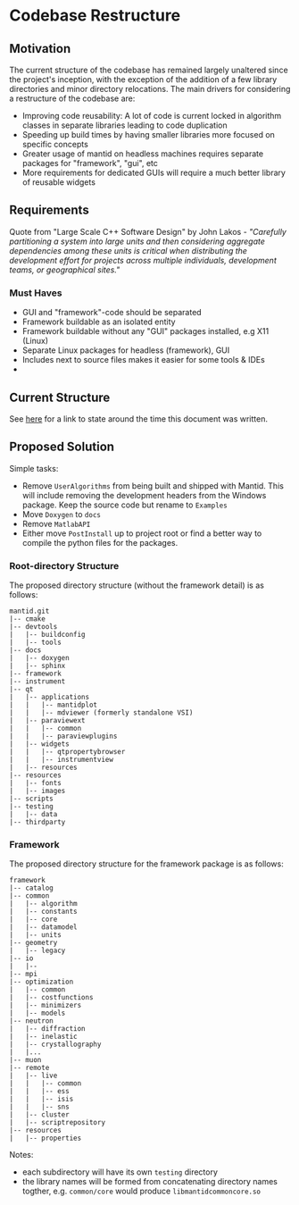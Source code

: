 # Codebase Restructure #

## Motivation ##

The current structure of the codebase has remained largely unaltered since the project's inception, with the exception of the addition of a few library directories and minor directory relocations. The main drivers for considering a restructure of the codebase are:

- Improving code reusability: A lot of code is current locked in algorithm classes in separate libraries leading to code duplication
- Speeding up build times by having smaller libraries more focused on specific concepts
- Greater usage of mantid on headless machines requires separate packages for "framework", "gui", etc
- More requirements for dedicated GUIs will require a much better library of reusable widgets

## Requirements ##

Quote from "Large Scale C++ Software Design" by John Lakos - *"Carefully partitioning a system into large units and then considering aggregate dependencies among these units is critical when distributing the development effort for projects across multiple individuals, development teams, or geographical sites."*

### Must Haves ###

- GUI and "framework"-code should be separated
- Framework buildable as an isolated entity
- Framework buildable without any "GUI" packages installed, e.g X11 (Linux)
- Separate Linux packages for headless (framework), GUI
- Includes next to source files makes it easier for some tools & IDEs
-

## Current Structure ##

See [here](https://github.com/mantidproject/mantid/tree/69588f49e31434895c656e097d41bbaf99c87dce) for a link to state around the time this document was written.

## Proposed Solution ##

Simple tasks:

- Remove `UserAlgorithms` from being built and shipped with Mantid. This will include removing the development headers from the Windows package. Keep the source code but rename to `Examples`
- Move `Doxygen` to `docs`
- Remove `MatlabAPI`
- Either move `PostInstall` up to project root or find a better way to compile the python files for the packages.

### Root-directory Structure ###

The proposed directory structure (without the framework detail) is as follows:

	mantid.git
	|-- cmake
	|-- devtools
	|   |-- buildconfig
	|   |-- tools
	|-- docs
	|   |-- doxygen
	|   |-- sphinx
	|-- framework
	|-- instrument
	|-- qt
	|   |-- applications
	|   |   |-- mantidplot
	|   |   |-- mdviewer (formerly standalone VSI)
	|   |-- paraviewext
	|   |   |-- common
	|   |   |-- paraviewplugins
	|   |-- widgets
	|	|   |-- qtpropertybrowser
	|   |   |-- instrumentview
	|   |-- resources
	|-- resources
	|   |-- fonts
	|   |-- images
	|-- scripts
	|-- testing
	|   |-- data
	|-- thirdparty

### Framework ###

The proposed directory structure for the framework package is as follows:

	framework
	|-- catalog
	|-- common
	|   |-- algorithm
	|   |-- constants
	|   |-- core
	|   |-- datamodel
	|   |-- units
	|-- geometry
	|   |-- legacy
	|-- io
	|   |--
	|-- mpi
	|-- optimization
	|   |-- common
	|   |-- costfunctions
	|   |-- minimizers
	|   |-- models
	|-- neutron
	|   |-- diffraction
	|   |-- inelastic
	|   |-- crystallography
	|   |...
	|-- muon
	|-- remote
	|   |-- live
	|   |   |-- common
	|   |   |-- ess
	|   |   |-- isis
	|   |   |-- sns
	|   |-- cluster
	|   |-- scriptrepository
	|-- resources
	|   |-- properties

Notes:

- each subdirectory will have its own `testing` directory
- the library names will be formed from concatenating directory names togther, e.g. `common/core` would produce `libmantidcommoncore.so`
